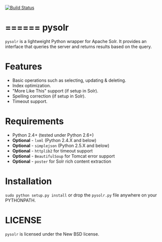[![Build Status](https://secure.travis-ci.org/knutwalker/pysolr.png?branch=testing)](http://travis-ci.org/knutwalker/pysolr)

======
pysolr
======

``pysolr`` is a lightweight Python wrapper for Apache Solr. It provides an
interface that queries the server and returns results based on the query.


Features
========

* Basic operations such as selecting, updating & deleting.
* Index optimization.
* "More Like This" support (if setup in Solr).
* Spelling correction (if setup in Solr).
* Timeout support.


Requirements
============

* Python 2.4+ (tested under Python 2.6+)
* **Optional** - ``lxml`` (Python 2.4.X and below)
* **Optional** - ``simplejson`` (Python 2.5.X and below)
* **Optional** - ``httplib2`` for timeout support
* **Optional** - ``BeautifulSoup`` for Tomcat error support
* **Optional** - ``poster`` for Solr rich content extraction


Installation
============

``sudo python setup.py install`` or drop the ``pysolr.py`` file anywhere on your
PYTHONPATH.


LICENSE
=======

``pysolr`` is licensed under the New BSD license.
